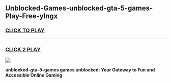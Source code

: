 
## Unblocked-Games-unblocked-gta-5-games-Play-Free-ylngx
<h3>
<a href="https://premium76.site?title=unblocked-gta-5-games&ref=22A">CLICK TO PLAY</a></h3>
<hr>

<h3>
<a href="https://premium76.site?title=unblocked-gta-5-games&ref=22A">CLICK 2 PLAY</a>
  
</h3>

<a href="https://premium76.site?title=unblocked-gta-5-games&ref=22A"><img src="https://clearcache.store/games.png"></a>


**unblocked-gta-5-games games unblocked: Your Gateway to Fun and Accessible Online Gaming**
